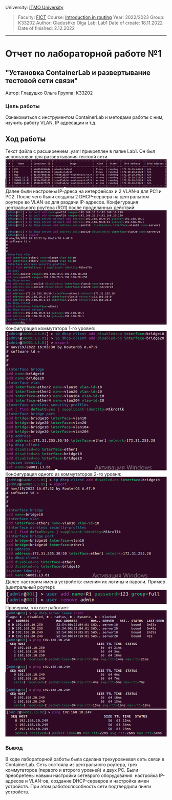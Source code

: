 University: [ITMO University](https://itmo.ru/ru/)
> Faculty: [FICT](https://fict.itmo.ru)
Course: [Introduction in routing](https://github.com/itmo-ict-faculty/introduction-in-routing)
Year: 2022/2023
Group: K33202
Author: Gladushko Olga
Lab: Lab1
Date of create: 18.11.2022
Date of finished: 2.12.2022
---
# Отчет по лабораторной работе №1
## "Установка ContainerLab и развертывание тестовой сети связи"
Автор: Гладушко Ольга
Группа: К33202

### Цель работы
Ознакомиться с инструментом ContainerLab и методами работы с ним, изучить работу VLAN, IP адресации и т.д.

## Ход работы
Текст файла с расширением .yaml прикреплен в папке Lab1. Он был использован для развертывания тестоой сети.
![.](https://github.com/OlgaGladushko/pictures/blob/main/Рисунок1.png)
Далее были настроены IP-дреса на интерфейсах и 2 VLAN-а для PC1 и PC2. После чего были созданы 2 DHCP-сервера на центральном роутере во VLAN-ах для раздачи IP-адресов. 
Конфигурация центрального роутера (RO1) после проделанных действий:
![.](https://github.com/OlgaGladushko/pictures/blob/main/Рисунок2.png)
Конфигурация коммутатора 1-го уровня:
![.](https://github.com/OlgaGladushko/pictures/blob/main/Рисунок3.png)
Конфигурация одного из коммутаторов 2-го уровня:
![](https://github.com/OlgaGladushko/pictures/blob/main/Рисунок4.png)
Далее настроим имена устройств: сменим их логины и пароли. Пример (центральный роутер):
![.](https://github.com/OlgaGladushko/pictures/blob/main/Рисунок6.png)
Проверим, что все работает:
![.](https://github.com/OlgaGladushko/pictures/blob/main/Рисунок5.png)
![.](https://github.com/OlgaGladushko/pictures/blob/main/Рисунок8.png)

### Вывод
В ходе лабораторной работы была сделана трехуровневая сеть связи в ContainerLab. Сеть состояла из центрального роутера, трех коммутаторов (первого и второго уровней) и двух PC. Были преобретены навыки настройки сетеврого оборудования: настройка IP-адресов и VLAN-ов, создание DHCP-серверов и настройка имен устройств. При этом работоспособность сети подтвердили пинги устройств.
